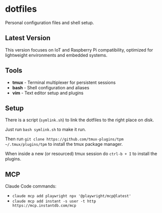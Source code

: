 # dotfiles

Personal configuration files and shell setup.

## Latest Version

This version focuses on IoT and Raspberry Pi compatibility, optimized for lightweight environments and embedded systems.

## Tools

- **tmux** - Terminal multiplexer for persistent sessions
- **bash** - Shell configuration and aliases  
- **vim** - Text editor setup and plugins

## Setup

There is a script (`symlink.sh`) to link the dotfiles to the right place on disk.

Just run `bash symlink.sh` to make it run.

Then run `git clone https://github.com/tmux-plugins/tpm ~/.tmux/plugins/tpm` to install the tmux package manager.

When inside a new (or resourced) tmux session do `ctrl-b + I` to install the plugins.

## MCP

Claude Code commands:
* `claude mcp add playwright npx '@playwright/mcp@latest'`
* `claude mcp add instant -s user -t http https://mcp.instantdb.com/mcp`
